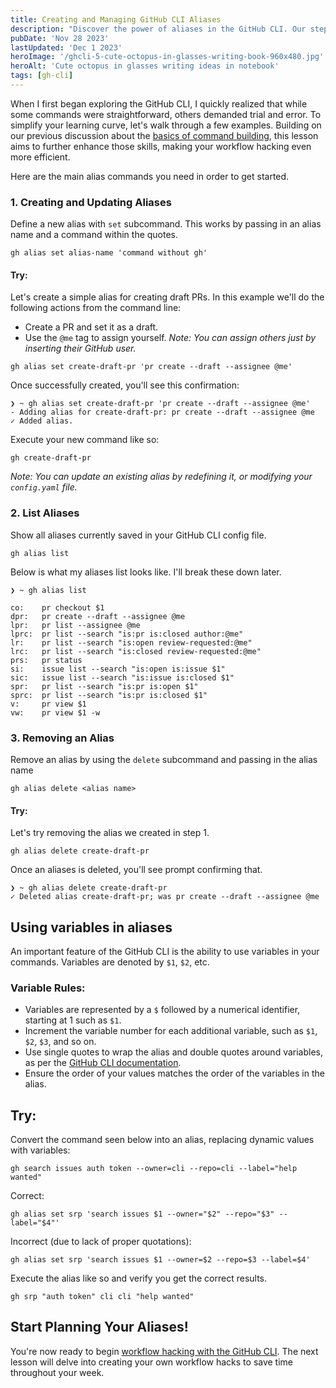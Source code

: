 ```yaml
---
title: Creating and Managing GitHub CLI Aliases
description: "Discover the power of aliases in the GitHub CLI. Our step-by-step tutorial shows you how to set up, modify, and use aliases to optimize your development process."
pubDate: 'Nov 28 2023'
lastUpdated: 'Dec 1 2023'
heroImage: '/ghcli-5-cute-octopus-in-glasses-writing-book-960x480.jpg'
heroAlt: 'Cute octopus in glasses writing ideas in notebook'
tags: [gh-cli]
---
```


When I first began exploring the GitHub CLI, I quickly realized that while some commands were straightforward, others demanded trial and error. To simplify your learning curve, let's walk through a few examples. Building on our previous discussion about the [basics of command building](/blog/ghcli-4-building-custom-github-cli-commands/), this lesson aims to further enhance those skills, making your workflow hacking even more efficient.

Here are the main alias commands you need in order to get started.

### 1. Creating and Updating Aliases
Define a new alias with `set` subcommand. This works by passing in an alias name and a command within the quotes.

```shell
gh alias set alias-name 'command without gh'
```

#### Try:
Let's create a simple alias for creating draft PRs. In this example we'll do the following actions from the command line:
- Create a PR and set it as a draft.
- Use the `@me` tag to assign yourself. *Note: You can assign others just by inserting their GitHub user.*

```shell
gh alias set create-draft-pr 'pr create --draft --assignee @me'
```

Once successfully created, you'll see this confirmation:

```shell
❯ ~ gh alias set create-draft-pr 'pr create --draft --assignee @me'
- Adding alias for create-draft-pr: pr create --draft --assignee @me
✓ Added alias.
```

Execute your new command like so:

```shell
gh create-draft-pr
```

_Note: You can update an existing alias by redefining it, or modifying your `config.yaml` file._

### 2. List Aliases
Show all aliases currently saved in your GitHub CLI config file.

```shell
gh alias list
```

Below is what my aliases list looks like. I'll break these down later.

```shell
❯ ~ gh alias list

co:    pr checkout $1
dpr:   pr create --draft --assignee @me
lpr:   pr list --assignee @me
lprc:  pr list --search "is:pr is:closed author:@me"
lr:    pr list --search "is:open review-requested:@me"
lrc:   pr list --search "is:closed review-requested:@me"
prs:   pr status
si:    issue list --search "is:open is:issue $1"
sic:   issue list --search "is:issue is:closed $1"
spr:   pr list --search "is:pr is:open $1"
sprc:  pr list --search "is:pr is:closed $1"
v:     pr view $1
vw:    pr view $1 -w
```

### 3. Removing an Alias
Remove an alias by using the `delete` subcommand and passing in the alias name

```shell
gh alias delete <alias name>
```
#### Try:
Let's try removing the alias we created in step 1.

```shell
gh alias delete create-draft-pr
```

Once an aliases is deleted, you'll see prompt confirming that.

```shell
❯ ~ gh alias delete create-draft-pr
✓ Deleted alias create-draft-pr; was pr create --draft --assignee @me
```

## Using variables in aliases
An important feature of the GitHub CLI is the ability to use variables in your commands. Variables are denoted by `$1`, `$2`, etc.

### Variable Rules:
- Variables are represented by a `$` followed by a numerical identifier, starting at 1 such as `$1`.
- Increment the variable number for each additional variable, such as `$1`, `$2`, `$3`, and so on.
- Use single quotes to wrap the alias and double quotes around variables, as per the [GitHub CLI documentation](https://cli.github.com/manual/gh_alias_set).
- Ensure the order of your values matches the order of the variables in the alias.

## Try:
Convert the command seen below into an alias, replacing dynamic values with variables:

```shell
gh search issues auth token --owner=cli --repo=cli --label="help wanted"
```

Correct:

```shell
gh alias set srp 'search issues $1 --owner="$2" --repo="$3" --label="$4"'
```

Incorrect (due to lack of proper quotations):

```shell
gh alias set srp 'search issues $1 --owner=$2 --repo=$3 --label=$4'
```

Execute the alias like so and verify you get the correct results.

```shell
gh srp "auth token" cli cli "help wanted"
```

## Start Planning Your Aliases!
You're now ready to begin [workflow hacking with the GitHub CLI](/blog/ghcli-6-building-custom-github-cli-workflows/). The next lesson will delve into creating your own workflow hacks to save time throughout your week.
